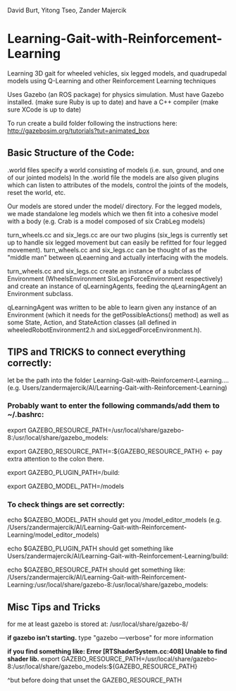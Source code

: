 David Burt, Yitong Tseo, Zander Majercik

# Learning-Gait-with-Reinforcement-Learning
Learning 3D gait for wheeled vehicles, six legged models, and quadrupedal models using Q-Learning and other Reinforcement Learning techniques


Uses Gazebo (an ROS package) for physics simulation.
Must have Gazebo installed. (make sure Ruby is up to date) and have a C++ compiler (make sure XCode is up to date)

To run create a build folder following the instructions here: http://gazebosim.org/tutorials?tut=animated_box


## Basic Structure of the Code:

.world files specify a world consisting of models (i.e. sun, ground, and one of our jointed models)
In the .world file the models are also given plugins which can listen to attributes of the models, control the joints of the models, reset the world, etc.

Our models are stored under the model/ directory. For the legged models, we made standalone leg models which we then fit into a cohesive model with a body (e.g. Crab is a model composed of six CrabLeg models)

turn_wheels.cc and six_legs.cc are our two plugins (six_legs is currently set up to handle six legged movement but can easily be refitted for four legged movement). turn_wheels.cc and six_legs.cc can be thought of as the "middle man" between qLeaerning and actually interfacing with the models. 

turn_wheels.cc and six_legs.cc create an instance of a subclass of Environment (WheelsEnvironment SixLegsForceEnvironment respectively) and create an instance of qLearningAgents, feeding the qLearningAgent an Environment subclass.

qLearningAgent was written to be able to learn given any instance of an Environment (which it needs for the getPossibleActions() method) as well as some State, Action, and StateAction classes (all defined in wheeledRobotEnvironment2.h and sixLeggedForceEnvironment.h). 



## TIPS and TRICKS to connect everything correctly:

let <path> be the path into the folder Learning-Gait-with-Reinforcement-Learning.... (e.g. Users/zandermajercik/AI/Learning-Gait-with-Reinforcement-Learning)

### Probably want to enter the following commands/add them to ~/.bashrc:

export GAZEBO_RESOURCE_PATH=/usr/local/share/gazebo-8:/usr/local/share/gazebo_models:

export GAZEBO_RESOURCE_PATH=<path>:${GAZEBO_RESOURCE_PATH} <- pay extra attention to the colon there.

export GAZEBO_PLUGIN_PATH=<path>/build: 

export GAZEBO_MODEL_PATH=<path>/models

### To check things are set correctly:

echo $GAZEBO_MODEL_PATH should get you <path>/model_editor_models
(e.g. /Users/zandermajercik/AI/Learning-Gait-with-Reinforcement-Learning/model_editor_models)

echo $GAZEBO_PLUGIN_PATH should get something like
Users/zandermajercik/AI/Learning-Gait-with-Reinforcement-Learning/build:

echo $GAZEBO_RESOURCE_PATH should get something like:
/Users/zandermajercik/AI/Learning-Gait-with-Reinforcement-Learning:/usr/local/share/gazebo-8:/usr/local/share/gazebo_models:



## Misc Tips and Tricks

for me at least gazebo is stored at:
/usr/local/share/gazebo-8/

**if gazebo isn’t starting.**
type "gazebo —verbose" for more information

**if you find something like: Error [RTShaderSystem.cc:408] Unable to find shader lib.**
export GAZEBO_RESOURCE_PATH=/usr/local/share/gazebo-8:/usr/local/share/gazebo_models:${GAZEBO_RESOURCE_PATH}


^but before doing that unset the GAZEBO_RESOURCE_PATH
